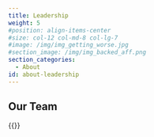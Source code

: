 ```yaml
---
title: Leadership
weight: 5
#position: align-items-center
#size: col-12 col-md-8 col-lg-7
#image: /img/img_getting_worse.jpg
#section_image: /img/img_backed_aff.png
section_categories:
  - About
id: about-leadership
---
```


<div class="headline text-center pt-1">
<h2>Our Team</h2>
</div>

{{<team team>}}
